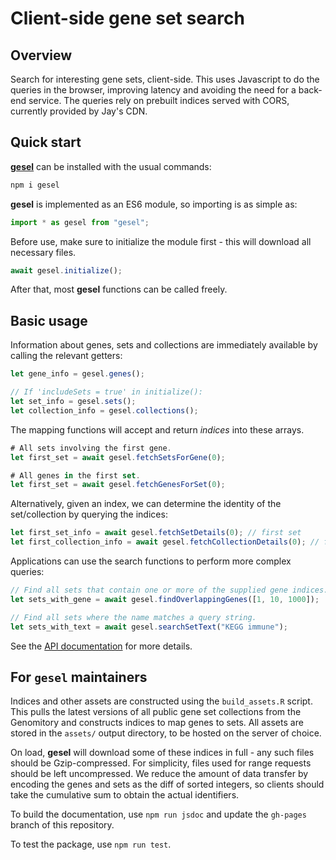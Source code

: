 # Client-side gene set search

## Overview

Search for interesting gene sets, client-side.
This uses Javascript to do the queries in the browser, improving latency and avoiding the need for a back-end service.
The queries rely on prebuilt indices served with CORS, currently provided by Jay's CDN.

## Quick start

[**gesel**](https://www.npmjs.com/package/gesel) can be installed with the usual commands:

```sh
npm i gesel
```

**gesel** is implemented as an ES6 module, so importing is as simple as:

```js
import * as gesel from "gesel";
```

Before use, make sure to initialize the module first - this will download all necessary files.

```js
await gesel.initialize();
```

After that, most **gesel** functions can be called freely.

## Basic usage

Information about genes, sets and collections are immediately available by calling the relevant getters:

```js
let gene_info = gesel.genes();

// If 'includeSets = true' in initialize():
let set_info = gesel.sets();
let collection_info = gesel.collections();
```

The mapping functions will accept and return _indices_ into these arrays.

```js
# All sets involving the first gene.
let first_set = await gesel.fetchSetsForGene(0);

# All genes in the first set.
let first_set = await gesel.fetchGenesForSet(0);
```

Alternatively, given an index, we can determine the identity of the set/collection by querying the indices:

```js
let first_set_info = await gesel.fetchSetDetails(0); // first set
let first_collection_info = await gesel.fetchCollectionDetails(0); // first collection
```

Applications can use the search functions to perform more complex queries:

```js
// Find all sets that contain one or more of the supplied gene indices.
let sets_with_gene = await gesel.findOverlappingGenes([1, 10, 1000]); 

// Find all sets where the name matches a query string.
let sets_with_text = await gesel.searchSetText("KEGG immune");
``` 

See the [API documentation](http://pages.github.com/LTLA/gesel) for more details.

## For `gesel` maintainers

Indices and other assets are constructed using the `build_assets.R` script.
This pulls the latest versions of all public gene set collections from the Genomitory and constructs indices to map genes to sets.
All assets are stored in the `assets/` output directory, to be hosted on the server of choice.

On load, **gesel** will download some of these indices in full - any such files should be Gzip-compressed.
For simplicity, files used for range requests should be left uncompressed. 
We reduce the amount of data transfer by encoding the genes and sets as the diff of sorted integers,
so clients should take the cumulative sum to obtain the actual identifiers.

To build the documentation, use `npm run jsdoc` and update the `gh-pages` branch of this repository.

To test the package, use `npm run test`.
